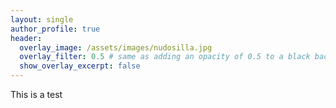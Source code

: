 ```yaml
---
layout: single
author_profile: true
header:
  overlay_image: /assets/images/nudosilla.jpg
  overlay_filter: 0.5 # same as adding an opacity of 0.5 to a black background
  show_overlay_excerpt: false
---
```


This is a test